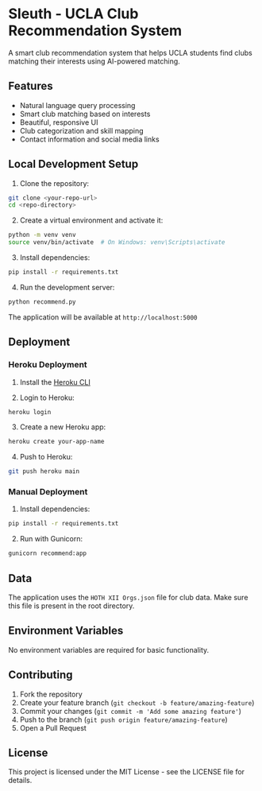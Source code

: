 # Sleuth - UCLA Club Recommendation System

A smart club recommendation system that helps UCLA students find clubs matching their interests using AI-powered matching.

## Features

- Natural language query processing
- Smart club matching based on interests
- Beautiful, responsive UI
- Club categorization and skill mapping
- Contact information and social media links

## Local Development Setup

1. Clone the repository:
```bash
git clone <your-repo-url>
cd <repo-directory>
```

2. Create a virtual environment and activate it:
```bash
python -m venv venv
source venv/bin/activate  # On Windows: venv\Scripts\activate
```

3. Install dependencies:
```bash
pip install -r requirements.txt
```

4. Run the development server:
```bash
python recommend.py
```

The application will be available at `http://localhost:5000`

## Deployment

### Heroku Deployment

1. Install the [Heroku CLI](https://devcenter.heroku.com/articles/heroku-cli)

2. Login to Heroku:
```bash
heroku login
```

3. Create a new Heroku app:
```bash
heroku create your-app-name
```

4. Push to Heroku:
```bash
git push heroku main
```

### Manual Deployment

1. Install dependencies:
```bash
pip install -r requirements.txt
```

2. Run with Gunicorn:
```bash
gunicorn recommend:app
```

## Data

The application uses the `HOTH XII Orgs.json` file for club data. Make sure this file is present in the root directory.

## Environment Variables

No environment variables are required for basic functionality.

## Contributing

1. Fork the repository
2. Create your feature branch (`git checkout -b feature/amazing-feature`)
3. Commit your changes (`git commit -m 'Add some amazing feature'`)
4. Push to the branch (`git push origin feature/amazing-feature`)
5. Open a Pull Request

## License

This project is licensed under the MIT License - see the LICENSE file for details. 
